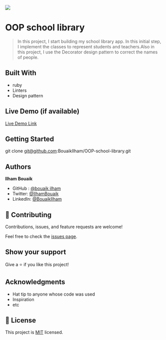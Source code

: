 ![](https://img.shields.io/badge/Microverse-blueviolet)

# OOP school library

> In this project, I start building my school library app. In this initial step, I implement the classes to represent students and teachers.Also in this project, I use the Decorator design pattern to correct the names of people.




## Built With

- ruby
- Linters
- Design pattern

## Live Demo (if available)

[Live Demo Link](https://livedemo.com)


## Getting Started
git clone git@github.com:BouaikIlham/OOP-school-library.git

## Authors

 **Ilham Bouaik**
 - GitHub : [@bouaik ilham](https://github.com/BouaikIlham)
 - Twitter: [@IlhamBouaik](https://twitter.com/IlhamBouaik)
 - LinkedIn: [@BouaikIlham](https://www.linkedin.com/in/bouaik-ilham-478478230/) 

## 🤝 Contributing

Contributions, issues, and feature requests are welcome!

Feel free to check the [issues page](../../issues/).

## Show your support

Give a ⭐️ if you like this project!

## Acknowledgments

- Hat tip to anyone whose code was used
- Inspiration
- etc

## 📝 License

This project is [MIT](./MIT.md) licensed.

